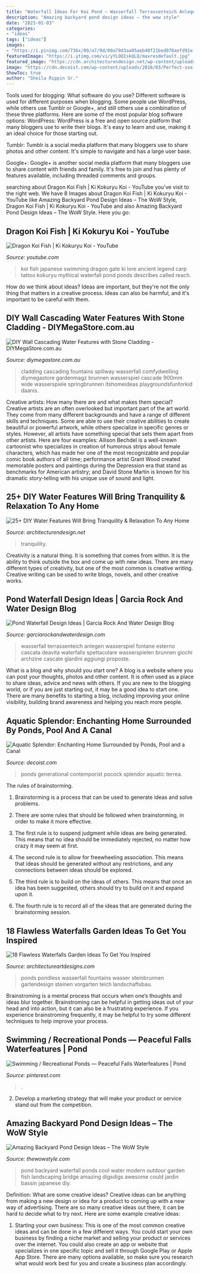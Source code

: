 ```yaml
---
title: "Waterfall Ideas For Koi Pond ~ Wasserfall Terrassenteich Anlegen Wasserspiel Fontane Esterno Cascata Deavita Waterfalls Spettacolare Wasserspielen Brunnen Giochi Archzine Cascate Giardini Aggiungi Proposte"
description: "Amazing backyard pond design ideas – the wow style"
date: "2023-01-03"
categories:
- "ideas"
tags: ["ideas"]
images:
- "https://i.pinimg.com/736x/09/a7/9d/09a79d3aa05aeb48f21bed070aefd91e.jpg"
featuredImage: "https://i.ytimg.com/vi/yYLOQIskQLQ/maxresdefault.jpg"
featured_image: "https://cdn.architecturendesign.net/wp-content/uploads/2015/07/AD-DIY-Water-Feature-Ideas-14.jpg"
image: "https://cdn.decoist.com/wp-content/uploads/2016/03/Perfect-use-of-greenery-koi-pond-and-in-ground-lighting-to-fashion-a-captivating-entrance.jpg"
ShowToc: true
author: "Sheila Rippin Sr."
---
```



Tools used for blogging: What software do you use?
Different software is used for different purposes when blogging. Some people use WordPress, while others use Tumblr or Google+, and still others use a combination of these three platforms. Here are some of the most popular blog software options: 
WordPress: WordPress is a free and open source platform that many bloggers use to write their blogs. It's easy to learn and use, making it an ideal choice for those starting out. 

Tumblr: Tumblr is a social media platform that many bloggers use to share photos and other content. It's simple to navigate and has a large user base. 

Google+: Google+ is another social media platform that many bloggers use to share content with friends and family. It's free to join and has plenty of features available, including threaded comments and groups.

	

		
searching about Dragon Koi Fish | Ki Kokuryu Koi - YouTube you've visit to the right web. We have 8 Images about Dragon Koi Fish | Ki Kokuryu Koi - YouTube like Amazing Backyard Pond Design Ideas – The WoW Style, Dragon Koi Fish | Ki Kokuryu Koi - YouTube and also Amazing Backyard Pond Design Ideas – The WoW Style. Here you go:
		
    
## Dragon Koi Fish | Ki Kokuryu Koi - YouTube

<img loading=lazy src="https://i.ytimg.com/vi/yYLOQIskQLQ/maxresdefault.jpg" onerror="this.onerror=null;this.src='https://tse3.mm.bing.net/th?id=OIP.11PQHxLRNgaKec6Ube6kAgHaEK&amp;pid=15.1';" alt="Dragon Koi Fish | Ki Kokuryu Koi - YouTube">

_Source: youtube.com_

>koi fish japanese swimming dragon gate ki lore ancient legend carp tattoo kokuryu mythical waterfall pond ponds describes called reach. 

	

How do we think about ideas?
Ideas are important, but they're not the only thing that matters in a creative process. Ideas can also be harmful, and it's important to be careful with them.

    
## DIY Wall Cascading Water Features With Stone Cladding - DIYMegaStore.com.au

<img loading=lazy src="https://cdn8.bigcommerce.com/s-4c51qut/product_images/uploaded_images/cascade-wall-wash.jpg" onerror="this.onerror=null;this.src='https://tse1.mm.bing.net/th?id=OIP.ANWrl5UWUxRlO521ti-SMgHaJ4&amp;pid=15.1';" alt="DIY Wall Cascading Water Features with Stone Cladding - DIYMegaStore.com.au">

_Source: diymegastore.com.au_

>cladding cascading fountains spillway wasserfall comfydwelling diymegastore gardenmagz brunnen wasserspiel cascade 900mm wide wasserspiele springbrunnen itshomeideas playgroundsfunforkid daanis. 

	

Creative artists: How many there are and what makes them special?
Creative artists are an often overlooked but important part of the art world. They come from many different backgrounds and have a range of different skills and techniques. Some are able to use their creative abilities to create beautiful or powerful artwork, while others specialize in specific genres or styles. However, all artists have something special that sets them apart from other artists. Here are four examples: 
Allison Bechdel is a well-known cartoonist who specializes in creation of humorous strips about female characters, which has made her one of the most recognizable and popular comic book authors of all time; performance artist Grant Wood created memorable posters and paintings during the Depression era that stand as benchmarks for American artistry; and David Stone Martin is known for his dramatic story-telling with his unique use of sound and light.

    
## 25+ DIY Water Features Will Bring Tranquility &amp; Relaxation To Any Home

<img loading=lazy src="https://cdn.architecturendesign.net/wp-content/uploads/2015/07/AD-DIY-Water-Feature-Ideas-14.jpg" onerror="this.onerror=null;this.src='https://tse1.mm.bing.net/th?id=OIP.17nUOVpTaFwAZJmI-Je7QQHaKn&amp;pid=15.1';" alt="25+ DIY Water Features Will Bring Tranquility &amp; Relaxation To Any Home">

_Source: architecturendesign.net_

>tranquility. 

	

Creativity is a natural thing. It is something that comes from within. It is the ability to think outside the box and come up with new ideas. There are many different types of creativity, but one of the most common is creative writing. Creative writing can be used to write blogs, novels, and other creative works.

    
## Pond Waterfall Design Ideas | Garcia Rock And Water Design Blog

<img loading=lazy src="http://garciarockandwaterdesign.com/blog/wp-content/uploads/2013/07/contemporary-waterfall-in-Santa-Barbara.jpg" onerror="this.onerror=null;this.src='https://tse3.mm.bing.net/th?id=OIP.TX2qcHgQCcbK8LvGAVNP2QHaFj&amp;pid=15.1';" alt="Pond Waterfall Design Ideas | Garcia Rock And Water Design Blog">

_Source: garciarockandwaterdesign.com_

>wasserfall terrassenteich anlegen wasserspiel fontane esterno cascata deavita waterfalls spettacolare wasserspielen brunnen giochi archzine cascate giardini aggiungi proposte. 

	

What is a blog and why should you start one?
A blog is a website where you can post your thoughts, photos and other content. It is often used as a place to share ideas, advice and news with others. If you are new to the blogging world, or if you are just starting out, it may be a good idea to start one. There are many benefits to starting a blog, including improving your online visibility, building brand awareness and helping you reach more people.

    
## Aquatic Splendor: Enchanting Home Surrounded By Ponds, Pool And A Canal

<img loading=lazy src="https://cdn.decoist.com/wp-content/uploads/2016/03/Perfect-use-of-greenery-koi-pond-and-in-ground-lighting-to-fashion-a-captivating-entrance.jpg" onerror="this.onerror=null;this.src='https://tse2.mm.bing.net/th?id=OIP.WC7OnZCihh9vEuAkW6qtuQHaE6&amp;pid=15.1';" alt="Aquatic Splendor: Enchanting Home Surrounded by Ponds, Pool and a Canal">

_Source: decoist.com_

>ponds generational contemporist pocock splendor aquatic terrea. 

	

The rules of brainstorming.
1. Brainstorming is a process that can be used to generate ideas and solve problems.
2. There are some rules that should be followed when brainstorming, in order to make it more effective.

3. The first rule is to suspend judgment while ideas are being generated. This means that no idea should be immediately rejected, no matter how crazy it may seem at first.

4. The second rule is to allow for freewheeling association. This means that ideas should be generated without any restrictions, and any connections between ideas should be explored.

5. The third rule is to build on the ideas of others. This means that once an idea has been suggested, others should try to build on it and expand upon it.

6. The fourth rule is to record all of the ideas that are generated during the brainstorming session.

    
## 18 Flawless Waterfalls Garden Ideas To Get You Inspired

<img loading=lazy src="https://www.architectureartdesigns.com/wp-content/uploads/2015/05/119.jpg" onerror="this.onerror=null;this.src='https://tse3.mm.bing.net/th?id=OIP.FiX9x1e6o6uuetKnJ-oZaQHaFi&amp;pid=15.1';" alt="18 Flawless Waterfalls Garden Ideas To Get You Inspired">

_Source: architectureartdesigns.com_

>ponds pondless wasserfall fountains wasser steinbrunnen gartendesign steinen vorgarten teich landschaftsbau. 

	

Brainstroming is a mental process that occurs when one’s thoughts and ideas blur together. Brainstroming can be helpful in getting ideas out of your head and into action, but it can also be a frustrating experience. If you experience brainstroming frequently, it may be helpful to try some different techniques to help improve your process.

    
## Swimming / Recreational Ponds — Peaceful Falls Waterfeatures | Pond

<img loading=lazy src="https://i.pinimg.com/736x/09/a7/9d/09a79d3aa05aeb48f21bed070aefd91e.jpg" onerror="this.onerror=null;this.src='https://tse1.mm.bing.net/th?id=OIP.OZswuI2SR7KLjk0aDh_M9gHaGm&amp;pid=15.1';" alt="Swimming / Recreational Ponds — Peaceful Falls Waterfeatures | Pond">

_Source: pinterest.com_

>. 

	

2. Develop a marketing strategy that will make your product or service stand out from the competition.

    
## Amazing Backyard Pond Design Ideas – The WoW Style

<img loading=lazy src="http://thewowstyle.com/wp-content/uploads/2016/04/Modern-Backyard-Pond-Design-Ideas.jpg" onerror="this.onerror=null;this.src='https://tse2.mm.bing.net/th?id=OIP.yNSGLYmSNPrUpUEuG0K-WgHaLH&amp;pid=15.1';" alt="Amazing Backyard Pond Design Ideas – The WoW Style">

_Source: thewowstyle.com_

>pond backyard waterfall ponds cool water modern outdoor garden fish landscaping bridge amazing digsdigs awesome could jardin bassin japanese diy. 

	

Definition: What are some creative ideas?
Creative ideas can be anything from making a new design or idea for a product to coming up with a new way of advertising. There are so many creative ideas out there, it can be hard to decide what to try next. Here are some example creative ideas:
1. Starting your own business: This is one of the most common creative ideas and can be done in a few different ways. You could start your own business by finding a niche market and selling your product or services over the internet. You could also create an app or website that specializes in one specific topic and sell it through Google Play or Apple App Store. There are many options available, so make sure you research what would work best for you and create a business plan accordingly.


